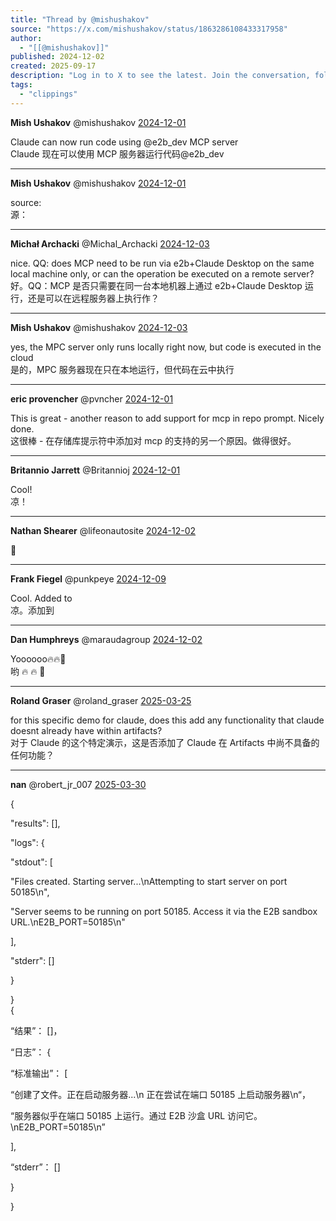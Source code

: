 ```yaml
---
title: "Thread by @mishushakov"
source: "https://x.com/mishushakov/status/1863286108433317958"
author:
  - "[[@mishushakov]]"
published: 2024-12-02
created: 2025-09-17
description: "Log in to X to see the latest. Join the conversation, follow accounts, see your Home Timeline, and catch up on posts from the people you know."
tags:
  - "clippings"
---
```

**Mish Ushakov** @mishushakov [2024-12-01](https://x.com/mishushakov/status/1863286108433317958)

Claude can now run code using @e2b\_dev MCP server  
Claude 现在可以使用 MCP 服务器运行代码@e2b\_dev

---

**Mish Ushakov** @mishushakov [2024-12-01](https://x.com/mishushakov/status/1863286233373253637)

source:  
源：

---

**Michał Archacki** @Michal\_Archacki [2024-12-03](https://x.com/Michal_Archacki/status/1863757117598888393)

nice. QQ: does MCP need to be run via e2b+Claude Desktop on the same local machine only, or can the operation be executed on a remote server?  
好。QQ：MCP 是否只需要在同一台本地机器上通过 e2b+Claude Desktop 运行，还是可以在远程服务器上执行作？

---

**Mish Ushakov** @mishushakov [2024-12-03](https://x.com/mishushakov/status/1863879149028274637)

yes, the MPC server only runs locally right now, but code is executed in the cloud  
是的，MPC 服务器现在只在本地运行，但代码在云中执行

---

**eric provencher** @pvncher [2024-12-01](https://x.com/pvncher/status/1863343741496447447)

This is great - another reason to add support for mcp in repo prompt. Nicely done.  
这很棒 - 在存储库提示符中添加对 mcp 的支持的另一个原因。做得很好。

---

**Britannio Jarrett** @Britannioj [2024-12-01](https://x.com/Britannioj/status/1863300359118065850)

Cool!  
凉！

---

**Nathan Shearer** @lifeonautosite [2024-12-02](https://x.com/lifeonautosite/status/1863522572966543365)

👀

---

**Frank Fiegel** @punkpeye [2024-12-09](https://x.com/punkpeye/status/1865971319268835418)

Cool. Added to  
凉。添加到

---

**Dan Humphreys** @maraudagroup [2024-12-02](https://x.com/maraudagroup/status/1863452718997905490)

Yoooooo🔥🔥🫡  
哟 🔥 🔥 🫡

---

**Roland Graser** @roland\_graser [2025-03-25](https://x.com/roland_graser/status/1904549835476226557)

for this specific demo for claude, does this add any functionality that claude doesnt already have within artifacts?  
对于 Claude 的这个特定演示，这是否添加了 Claude 在 Artifacts 中尚不具备的任何功能？

---

**nan** @robert\_jr\_007 [2025-03-30](https://x.com/robert_jr_007/status/1906458732516814996)

{

"results": \[\],

"logs": {

"stdout": \[

"Files created. Starting server...\\nAttempting to start server on port 50185\\n",

"Server seems to be running on port 50185. Access it via the E2B sandbox URL.\\nE2B\_PORT=50185\\n"

\],

"stderr": \[\]

}

}  
{

“结果”： \[\]，

“日志”： {

“标准输出”： \[

“创建了文件。正在启动服务器...\\n 正在尝试在端口 50185 上启动服务器\\n“，

“服务器似乎在端口 50185 上运行。通过 E2B 沙盒 URL 访问它。\\nE2B\_PORT=50185\\n”

\],

“stderr”： \[\]

}

}